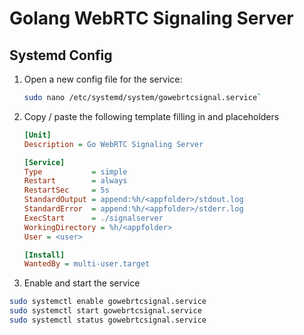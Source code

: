 # Golang WebRTC Signaling Server

## Systemd Config

1. Open a new config file for the service:
   ```sh
   sudo nano /etc/systemd/system/gowebrtcsignal.service`
   ```
1. Copy / paste the following template filling in <user> and <appfolder> placeholders

   ```ini
   [Unit]
   Description = Go WebRTC Signaling Server

   [Service]
   Type           = simple
   Restart        = always
   RestartSec     = 5s
   StandardOutput = append:%h/<appfolder>/stdout.log
   StandardError  = append:%h/<appfolder>/stderr.log
   ExecStart      = ./signalserver
   WorkingDirectory = %h/<appfolder>
   User = <user>

   [Install]
   WantedBy = multi-user.target
   ```

1. Enable and start the service

```sh
sudo systemctl enable gowebrtcsignal.service
sudo systemctl start gowebrtcsignal.service
sudo systemctl status gowebrtcsignal.service
```

